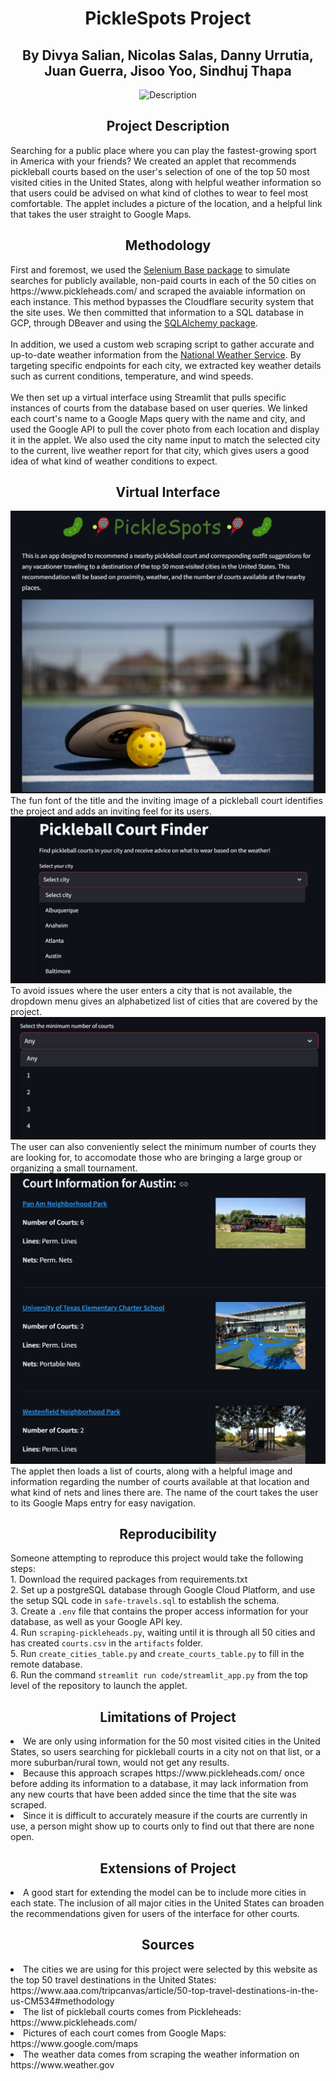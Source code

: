 <h1 align="center">PickleSpots Project</h1>
<h2 align="center">By Divya Salian, Nicolas Salas, Danny Urrutia, Juan Guerra, Jisoo Yoo, Sindhuj Thapa</h2>
<p align="center"> <img src="https://cdn.sanity.io/images/jvolei4i/production/805cc6aceadb385fe3e80f4c905591837d7a9c8b-736x586.webp" alt="Description" width="500"> </p>
<h2 align="center">Project Description</h2>
Searching for a public place where you can play the fastest-growing sport in America with your friends?  We created an applet that recommends pickleball courts based on the user's selection of one of the top 50 most visited cities in the United States, along with helpful weather information so that users could be advised on what kind of clothes to wear to feel most comfortable.  The applet includes a picture of the location, and a helpful link that takes the user straight to Google Maps.
<h2 align="center">Methodology</h2>
First and foremost, we used the <a href="https://seleniumbase.io">Selenium Base package</a> to simulate searches for publicly available, non-paid courts in each of the 50 cities on https://www.pickleheads.com/ and scraped the avaiable information on each instance. This method bypasses the Cloudflare security system that the site uses.  We then committed that information to a SQL database in GCP, through DBeaver and using the <a href="https://www.sqlalchemy.org">SQLAlchemy package</a>.<br>
<br>
In addition, we used a custom web scraping script to gather accurate and up-to-date weather information from the <a href = "https://www.weather.gov">National Weather Service</a>. By targeting specific endpoints for each city, we extracted key weather details such as current conditions, temperature, and wind speeds.<br>
<br>
We then set up a virtual interface using Streamlit that pulls specific instances of courts from the database based on user queries.  We linked each court's name to a Google Maps query with the name and city, and used the Google API to pull the cover photo from each location and display it in the applet. We also used the city name input to match the selected city to the current, live weather report for that city, which gives users a good idea of what kind of weather conditions to expect.
<h2 align="center">Virtual Interface</h2>
<img src="images/applet_title.png" alt="Screenshot of the applet's title"><br>
The fun font of the title and the inviting image of a pickleball court identifies the project and adds an inviting feel for its users.
<img src="images/city_dropdown.png" alt="Screenshot of the city dropdown menu of the applet"><br>
To avoid issues where the user enters a city that is not available, the dropdown menu gives an alphabetized list of cities that are covered by the project.
<img src="images/courts_dropdown.png" alt="Screenshot of the minimum courts dropdown menu of the applet"><br>
The user can also conveniently select the minimum number of courts they are looking for, to accomodate those who are bringing a large group or organizing a small tournament.
<img src="images/results_display.png" alt="Screenshot of the results when searching for pickleball courts in Austin"><br>
The applet then loads a list of courts, along with a helpful image and information regarding the number of courts available at that location and what kind of nets and lines there are. The name of the court takes the user to its Google Maps entry for easy navigation.
<h2 align="center">Reproducibility</h2>
Someone attempting to reproduce this project would take the following steps:<br>
1. Download the required packages from requirements.txt<br>
2. Set up a postgreSQL database through Google Cloud Platform, and use the setup SQL code in <code>safe-travels.sql</code> to establish the schema.<br>
3. Create a <code>.env</code> file that contains the proper access information for your database, as well as your Google API key.<br>
4. Run <code>scraping-pickleheads.py</code>, waiting until it is through all 50 cities and has created <code>courts.csv</code> in the <code>artifacts</code> folder.<br>
5. Run <code>create_cities_table.py</code> and <code>create_courts_table.py</code> to fill in the remote database.<br>
6. Run the command <code>streamlit run code/streamlit_app.py</code> from the top level of the repository to launch the applet.<br>
<h2 align="center">Limitations of Project</h2>
<li>We are only using information for the 50 most visited cities in the United States, so users searching for pickleball courts in a city not on that list, or a more suburban/rural town, would not get any results.</li>
<li>Because this approach scrapes https://www.pickleheads.com/ once before adding its information to a database, it may lack information from any new courts that have been added since the time that the site was scraped.</li>
<li>Since it is difficult to accurately measure if the courts are currently in use, a person might show up to courts only to find out that there are none open.</li>
<h2 align="center">Extensions of Project</h2>
<li>A good start for extending the model can be to include more cities in each state. The inclusion of all major cities in the United States can broaden the recommendations given for users of the interface for other courts.</li>
<h2 align="center">Sources</h2>
<li>The cities we are using for this project were selected by this website as the top 50 travel destinations in the United States: https://www.aaa.com/tripcanvas/article/50-top-travel-destinations-in-the-us-CM534#methodology</li>
<li>The list of pickleball courts comes from Pickleheads: https://www.pickleheads.com/</li>
<li>Pictures of each court comes from Google Maps: https://www.google.com/maps</li>
<li>The weather data comes from scraping the weather information on https://www.weather.gov</li>
